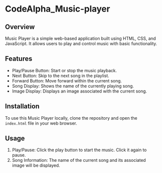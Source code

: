# CodeAlpha_Music-player

## Overview

Music Player is a simple web-based application built using HTML, CSS, and JavaScript. It allows users to play and control music with basic functionality.

## Features

- Play/Pause Button: Start or stop the music playback.
- Next Button: Skip to the next song in the playlist.
- Forward Button: Move forward within the current song.
- Song Display: Shows the name of the currently playing song.
- Image Display: Displays an image associated with the current song.

## Installation

To use this Music Player locally, clone the repository and open the `index.html` file in your web browser.

## Usage

1. Play/Pause: Click the play button to start the music. Click it again to pause.
2. Song Information: The name of the current song and its associated image will be displayed.
